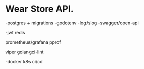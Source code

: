 # Wear Store API.

-postgres + migrations
-godotenv
-log/slog
-swagger/open-api

-jwt
redis

prometheus/grafana 
pprof

viper
golangci-lint

-docker
k8s
ci/cd
